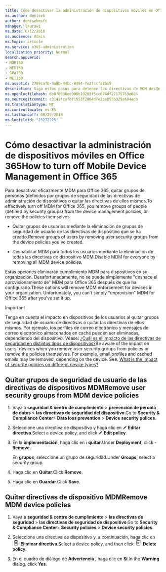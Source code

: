 ```yaml
---
title: Cómo desactivar la administración de dispositivos móviles en Office 365
ms.author: deniseb
author: denisebmsft
manager: laurawi
ms.date: 6/12/2018
ms.audience: Admin
ms.topic: article
ms.service: o365-administration
localization_priority: Normal
search.appverid:
- MOE150
- MED150
- GPA150
- MET150
ms.assetid: 2709cafb-0a8b-44bc-8494-7e2fccfa2b19
description: Siga estos pasos para detener las directivas de MDM desde que se aplican para dispositivos móviles en su organización de Office 365.
ms.openlocfilehash: 6b8f0036ed999b10263f5cc074df27175769e604
ms.sourcegitcommit: c31424cafbf1953f2864d7e2ceb95b329a694edb
ms.translationtype: MT
ms.contentlocale: es-ES
ms.lasthandoff: 08/29/2018
ms.locfileid: "23272225"
---
```

# <a name="how-to-turn-off-mobile-device-management-in-office-365"></a><span data-ttu-id="84577-103">Cómo desactivar la administración de dispositivos móviles en Office 365</span><span class="sxs-lookup"><span data-stu-id="84577-103">How to turn off Mobile Device Management in Office 365</span></span>

<span data-ttu-id="84577-104">Para desactivar eficazmente MDM para Office 365, quitar grupos de personas (definidos por grupos de seguridad) de las directivas de administración de dispositivos o quitar las directivas de ellos mismos.</span><span class="sxs-lookup"><span data-stu-id="84577-104">To effectively turn off MDM for Office 365, you remove groups of people (defined by security groups) from the device management policies, or remove the policies themselves.</span></span> 
  
- <span data-ttu-id="84577-105">Quitar grupos de usuarios mediante la eliminación de grupos de seguridad de usuario de las directivas de dispositivo que se ha creado.</span><span class="sxs-lookup"><span data-stu-id="84577-105">Remove groups of users by removing user security groups from the device policies you've created.</span></span> 
    
- <span data-ttu-id="84577-106">Deshabilitar MDM para todos los usuarios mediante la eliminación de todas las directivas de dispositivo MDM.</span><span class="sxs-lookup"><span data-stu-id="84577-106">Disable MDM for everyone by removing all MDM device policies.</span></span> 
    
<span data-ttu-id="84577-p101">Estas opciones eliminarán cumplimiento MDM para dispositivos en su organización. Desafortunadamente, no se puede simplemente "deshace el aprovisionamiento de" MDM para Office 365 después de que ha configurado.</span><span class="sxs-lookup"><span data-stu-id="84577-p101">These options will remove MDM enforcement for devices in your organization. Unfortunately, you can't simply "unprovision" MDM for Office 365 after you've set it up.</span></span>
  
> [!IMPORTANT]
> <span data-ttu-id="84577-p102">Tenga en cuenta el impacto en dispositivos de los usuarios al quitar grupos de seguridad de usuario de directivas o quitar las directivas de ellos mismos. Por ejemplo, los perfiles de correo electrónico y mensajes de correo electrónico almacenados en caché pueden ser eliminadas, dependiendo del dispositivo. Véase: [¿Cuál es el impacto de las directivas de seguridad en distintos tipos de dispositivos?](create-device-security-policies.md#what-is-the-impact-of-security-policies-on-different-device-types)</span><span class="sxs-lookup"><span data-stu-id="84577-p102">Be aware of the impact on users' devices when you remove user security groups from policies or remove the policies themselves. For example, email profiles and cached emails may be removed, depending on the device. See: [What is the impact of security policies on different device types?](create-device-security-policies.md#what-is-the-impact-of-security-policies-on-different-device-types)</span></span>
  
## <a name="remove-user-security-groups-from-mdm-device-policies"></a><span data-ttu-id="84577-112">Quitar grupos de seguridad de usuario de las directivas de dispositivos MDM</span><span class="sxs-lookup"><span data-stu-id="84577-112">Remove user security groups from MDM device policies</span></span>

1. <span data-ttu-id="84577-113">Vaya a **seguridad &amp; centro de cumplimiento** \> **prevención de pérdida de datos** \> **las directivas de seguridad del dispositivo**.</span><span class="sxs-lookup"><span data-stu-id="84577-113">Go to **Security &amp; Compliance Center**\> **Data loss prevention** \> **Device security polices**.</span></span>
    
2. <span data-ttu-id="84577-114">Seleccione una directiva de dispositivo y haga clic en ![icono Editar](media/O365-MDM-CreatePolicy-EditIcon.gif) **Editar directiva**.</span><span class="sxs-lookup"><span data-stu-id="84577-114">Select a device policy, and click ![Edit icon](media/O365-MDM-CreatePolicy-EditIcon.gif) **Edit policy**.</span></span>
    
3. <span data-ttu-id="84577-115">En la **implementación**, haga clic en **: quitar**.</span><span class="sxs-lookup"><span data-stu-id="84577-115">Under **Deployment**, click **- Remove**.</span></span>
    
    <span data-ttu-id="84577-116">En **grupos**, seleccione un grupo de seguridad.</span><span class="sxs-lookup"><span data-stu-id="84577-116">Under **Groups**, select a security group.</span></span>
    
4.  <span data-ttu-id="84577-117">Haga clic en **Quitar**.</span><span class="sxs-lookup"><span data-stu-id="84577-117">Click **Remove**.</span></span>
    
5. <span data-ttu-id="84577-118">Haga clic en **Guardar**.</span><span class="sxs-lookup"><span data-stu-id="84577-118">Click **Save**.</span></span>
    
## <a name="remove-mdm-device-policies"></a><span data-ttu-id="84577-119">Quitar directivas de dispositivo MDM</span><span class="sxs-lookup"><span data-stu-id="84577-119">Remove MDM device policies</span></span>

1. <span data-ttu-id="84577-120">Vaya a **seguridad &amp; centro de cumplimiento** \> **las directivas de seguridad** \> **las directivas de seguridad de dispositivo**.</span><span class="sxs-lookup"><span data-stu-id="84577-120">Go to **Security &amp; Compliance Center**\> **Security policies** \> **Device security policies**.</span></span>
    
2. <span data-ttu-id="84577-p103">Seleccione una directiva de dispositivo y, a continuación, haga clic en ![imagen de la Papelera puede icono. ](media/b8bfa783-c0b5-46d9-9570-8a385088e8fe.png) **Eliminar directiva**.</span><span class="sxs-lookup"><span data-stu-id="84577-p103">Select a device policy, and then click ![Image of the trash can icon.](media/b8bfa783-c0b5-46d9-9570-8a385088e8fe.png) **Delete policy**.</span></span>
    
3. <span data-ttu-id="84577-123">En el cuadro de diálogo de **Advertencia** , haga clic en **Sí**.</span><span class="sxs-lookup"><span data-stu-id="84577-123">In the **Warning** dialog, click **Yes**.</span></span> 
    

